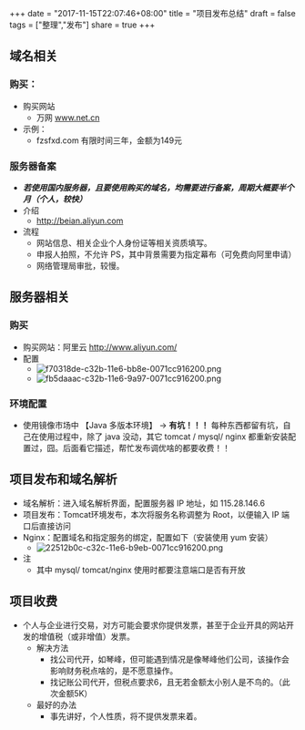 +++
date = "2017-11-15T22:07:46+08:00"
title = "项目发布总结"
draft = false
tags = ["整理","发布"]
share = true
+++


## 域名相关
### 购买：
- 购买网站
    - 万网 www.net.cn
- 示例：
    - fzsfxd.com 有限时间三年，金额为149元
### 服务器备案
- ***若使用国内服务器，且要使用购买的域名，均需要进行备案，周期大概要半个月（个人，较快）***
- 介绍
    - http://beian.aliyun.com
- 流程
    - 网站信息、相关企业个人身份证等相关资质填写。
    - 申报人拍照，不允许 PS，其中背景需要为指定幕布（可免费向阿里申请）
    - 网络管理局审批，较慢。


## 服务器相关
### 购买
- 购买网站：阿里云 http://www.aliyun.com/
- 配置
    - ![f70318de-c32b-11e6-bb8e-0071cc916200.png](http://7xsy59.com1.z0.glb.clouddn.com/f70318de-c32b-11e6-bb8e-0071cc916200.png)
    - ![fb5daaac-c32b-11e6-9a97-0071cc916200.png](http://7xsy59.com1.z0.glb.clouddn.com/fb5daaac-c32b-11e6-9a97-0071cc916200.png)
### 环境配置
- 使用镜像市场中 【Java 多版本环境】 -> **有坑！！！** 每种东西都留有坑，自己在使用过程中，除了 java 没动，其它 tomcat / mysql/ nginx 都重新安装配置过，囧。后面看它描述，帮忙发布调优啥的都要收费！！

## 项目发布和域名解析
- 域名解析：进入域名解析界面，配置服务器 IP 地址，如 115.28.146.6
- 项目发布：Tomcat环境发布，本次将服务名称调整为 Root，以便输入 IP 端口后直接访问
- Nginx：配置域名和指定服务的绑定，配置如下（安装使用 yum 安装）
    - ![22512b0c-c32c-11e6-b9eb-0071cc916200.png](http://7xsy59.com1.z0.glb.clouddn.com/22512b0c-c32c-11e6-b9eb-0071cc916200.png)
- 注
    - 其中 mysql/ tomcat/nginx 使用时都要注意端口是否有开放

## 项目收费
- 个人与企业进行交易，对方可能会要求你提供发票，甚至于企业开具的网站开发的增值税（或非增值）发票。
    - 解决方法
        - 找公司代开，如琴峰，但可能遇到情况是像琴峰他们公司，该操作会影响财务税点啥的，是不愿意操作。
        - 找记账公司代开，但税点要求6，且无若金额太小别人是不鸟的。（此次金额5K）
    - 最好的办法
        - 事先讲好，个人性质，将不提供发票来着。
